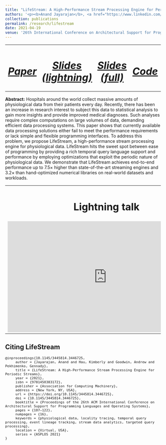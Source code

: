 ```yaml
---
title: "LifeStream: A High-Performance Stream Processing Engine for Periodic Streams"
authors: '<p><b>Anand Jayarajan</b>, <a href="https://www.linkedin.com/in/kimberly-hau-012a9219b/">Kimberly Hau</a>, <a href="https://scholar.google.com/citations?hl=en&user=ayvh6V4AAAAJ">Andrew Goodwin</a>, <a href="http://www.cs.toronto.edu/~pekhimenko/">Gennady Pekhimenko</a></p>'
collection: publications
permalink: /research/lifestream
date: 2021-04-19
venue: '26th International Conference on Architectural Support for Programming Languages and Operating Systems'
---
```

<table style="width:100%; border: none;">
  <col width="25%" />
  <col width="25%" />
  <col width="25%" />
  <col width="25%" />
  <tr style="border: none;">
    <td style="border: none;text-align: center;">
      <a href="https://dl.acm.org/doi/abs/10.1145/3445814.3446725" class="d-inline-block p-3">
        <h1><i class="fas fa-file-alt"> Paper</i></h1>
      </a>
    </td>
    <td style="border: none;text-align: center;">
      <a href="https://1drv.ms/p/s!AgF1jYPgrJ1ohjox8HWgy3jpO0hg?e=d5OwQT" class="d-inline-block p-3">
        <h1><i class="fas fa-file-powerpoint"> Slides (lightning)</i></h1>
      </a>
    </td>
    <td style="border: none;text-align: center;">
      <a href="https://1drv.ms/p/s!AgF1jYPgrJ1ohjd3oLpdstojznHE?e=8KVlnu" class="d-inline-block p-3">
        <h1><i class="fas fa-file-powerpoint"> Slides (full)</i></h1>
      </a>
    </td>
    <td style="border: none;text-align: center;">
      <a href="https://github.com/anandj91/LifeStream" class="d-inline-block p-3">
        <h1><i class="fab fa-github-square"> <b>Code</b></i></h1>
      </a>
    </td>
  </tr>
</table>

**Abstract:** Hospitals around the world collect massive amounts of physiological data from their patients every day. Recently, there
has been an increase in research interest to subject this data to statistical analysis to gain more insights and provide
improved medical diagnoses. Such analyses require complex computations on large volumes of data, demanding efficient
data processing systems. This paper shows that currently available data processing solutions either fail to meet the
performance requirements or lack simple and flexible programming interfaces. To address this problem, we propose
LifeStream, a high-performance stream processing engine for physiological data. LifeStream hits the sweet spot between
ease of programming by providing a rich temporal query language support and performance by employing optimizations that
exploit the periodic nature of physiological data. We demonstrate that LifeStream achieves end-to-end performance up to
7.5× higher than state-of-the-art streaming engines and 3.2× than hand-optimized numerical libraries on real-world
datasets and workloads.

<table style="width:100%; border: none;">
  <col width="50%" />
  <col width="50%" />
  <tr>
    <th style="text-align: center; border: none;"><h1>Lightning talk</h1></th>
    <th style="text-align: center; border: none;"><h1>Full talk</h1></th>
  </tr>
  <tr style="border: none;">
    <td style="border: none;">
      <iframe width="640" height="360" src="https://www.youtube.com/embed/0QxHXo8_csM" title="YouTube video player" frameborder="0" allow="accelerometer; autoplay; clipboard-write; encrypted-media; gyroscope; picture-in-picture" allowfullscreen></iframe>
    </td>
    <td style="border: none;">
      <iframe width="640" height="360" src="https://www.youtube.com/embed/S1QcwACqVQA" title="YouTube video player" frameborder="0" allow="accelerometer; autoplay; clipboard-write; encrypted-media; gyroscope; picture-in-picture" allowfullscreen></iframe>
    </td>
  </tr>
</table>

<h2>Citing LifeStream</h2>
<pre class="highlight" style="white-space: pre-wrap; font-size: 11px">
@inproceedings{10.1145/3445814.3446725,
     author = {Jayarajan, Anand and Hau, Kimberly and Goodwin, Andrew and Pekhimenko, Gennady},
     title = {LifeStream: A High-Performance Stream Processing Engine for Periodic Streams},
     year = {2021},
     isbn = {9781450383172},
     publisher = {Association for Computing Machinery},
     address = {New York, NY, USA},
     url = {https://doi.org/10.1145/3445814.3446725},
     doi = {10.1145/3445814.3446725},
     booktitle = {Proceedings of the 26th ACM International Conference on Architectural Support for Programming Languages and Operating Systems},
     pages = {107–122},
     numpages = {16},
     keywords = {physiological data, locality tracing, temporal query processing, event lineage tracking, stream data analytics, targeted query processing},
     location = {Virtual, USA},
     series = {ASPLOS 2021}
}
</pre>
